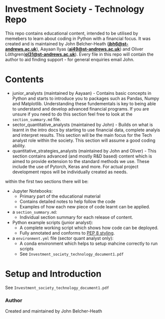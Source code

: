 # Investment Society - Technology Repo #
This repo contains educational content, intended to be utilised by memebers to learn about coding in Python with a financial focus. It was created and is maintained by John Belcher-Heath (**jbh6@st-andrews.ac.uk**), Aayaan Ilyas (**ai49@st-andrews.ac.uk**) and Oliver Löthgren(**ol31@st-andrews.ac.uk**). Every file in this repo will contain the author to aid finding support - for general enquiries email John.

# Contents #

- junior_analysts (maintained by Aayaan) - Contains basic concepts in Python and starts to introduce you to packages such as Pandas, Numpy and Matplotlib. Understanding these fundementals is key to being able to understand and develop advanced financial programs. If you are unsure if you need to do this section feel free to look at the `section_summary.md` file.
- sector_quantitative_analysts (maintained by John) - Builds on what is learnt in the intro docs by starting to use financial data, complete analyis and 
interpret results. This section will be the main focus for the Tech analyst role within the society. This section will assume a good coding ability.
- quantitative_strategies_analysts (maintained by John and Oliver) - This section contains advanced (and mostly R&D based) content which is aimed to provide extension to the standard methods we use. These include the use of Pytorch, Keras and more. For actual project development repos will be individually created as needs.

within the first two sections there will be:
- Jupyter Notebooks:
    - Primary part of the educational material 
    - Contains detailed notes to help follow the code
    - Examples of how each new piece of code learnt can be applied.
- a `section_summary.md`:
    - Individual section summary for each release of content.
- Python example scripts (junior analyst):
    - A complete working script which shows how code can be deployed.
    - Fully annotated and conforms to [PEP 8 styling](https://peps.python.org/pep-0008/).
- a `environment.yml` file (sector quant analyst only):
    - A conda environment which helps to setup mahcine correctly to run scripts
    - See `Investment_society_technology_document1.pdf`
# Setup and Introduction #
See `Investment_society_technology_document1.pdf`
### Author ###
Created and maintained by John Belcher-Heath
